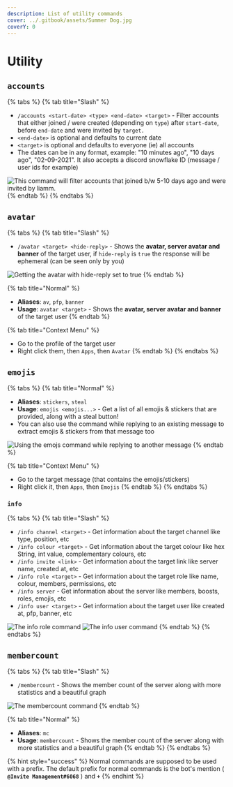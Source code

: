 ```yaml
---
description: List of utility commands
cover: ../.gitbook/assets/Summer Dog.jpg
coverY: 0
---
```


# Utility

## `accounts`

{% tabs %}
{% tab title="Slash" %}
* `/accounts <start-date> <type> <end-date> <target>` - Filter accounts that either joined / were created (depending on `type`) after `start-date`, before `end-date` and were invited by `target.`
* `<end-date>` is optional and defaults to current date
* `<target>` is optional and defaults to everyone (ie) all accounts
* The dates can be in any format, example: "10 minutes ago", "10 days ago", "02-09-2021". It also accepts a discord snowflake ID (message / user ids for example)

![This command will filter accounts that joined b/w 5-10 days ago and were invited by liamm.](https://i.imgur.com/UXMMOfQ.png)
{% endtab %}
{% endtabs %}

## `avatar`

{% tabs %}
{% tab title="Slash" %}
* `/avatar <target> <hide-reply>` - Shows the **avatar, server avatar and banner** of the target user, if `hide-reply` is `true` the response will be ephemeral (can be seen only by you)

![Getting the avatar with hide-reply set to true](https://i.imgur.com/YOJZMz2.png)
{% endtab %}

{% tab title="Normal" %}
* **Aliases**: `av`, `pfp`, `banner`
* **Usage**: `avatar <target>` - Shows the **avatar, server avatar and banner** of the target user
{% endtab %}

{% tab title="Context Menu" %}
* Go to the profile of the target user
* Right click them, then `Apps`, then `Avatar`
{% endtab %}
{% endtabs %}

## `emojis`

{% tabs %}
{% tab title="Normal" %}
* **Aliases**: `stickers`, `steal`
* **Usage**: `emojis <emojis...>` - Get a list of all emojis & stickers that are provided, along with a steal button!
* You can also use the command while replying to an existing message to extract emojis & stickers from that message too

![Using the emojs command while replying to another message](https://i.imgur.com/QiT6Urp.png)
{% endtab %}

{% tab title="Context Menu" %}
* Go to the target message (that contains the emojis/stickers)
* Right click it, then `Apps`, then `Emojis`
{% endtab %}
{% endtabs %}

### `info`

{% tabs %}
{% tab title="Slash" %}
* `/info channel <target>` - Get information about the target channel like type, position, etc
* `/info colour <target>` - Get information about the target colour like hex String, int value, complementary colours, etc
* `/info invite <link>` - Get information about the target link like server name, created at, etc
* `/info role <target>` - Get information about the target role like name, colour, members, permissions, etc
* `/info server` - Get information about the server like members, boosts, roles, emojis, etc
* `/info user <target>` - Get information about the target user like created at, pfp, banner, etc

![The info role command](https://i.imgur.com/NLeCrvc.png) ![The info user command](https://i.imgur.com/JI150MQ.png)
{% endtab %}
{% endtabs %}

## `membercount`

{% tabs %}
{% tab title="Slash" %}
* `/membercount` - Shows the member count of the server along with more statistics and a beautiful graph

![The membercount command](https://i.imgur.com/UXPFf7T.png)
{% endtab %}

{% tab title="Normal" %}
* **Aliases**: `mc`
* **Usage**: `membercount` - Shows the member count of the server along with more statistics and a beautiful graph
{% endtab %}
{% endtabs %}

{% hint style="success" %}
Normal commands are supposed to be used with a prefix. The default prefix for normal commands is the bot's mention ( **`@Invite Management#6068`** ) and **`+`**
{% endhint %}
